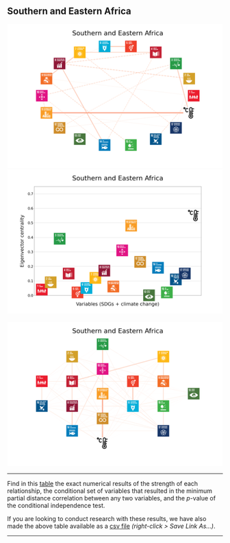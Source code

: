 ## Southern and Eastern Africa

<img src="../Southern and Eastern Africa/Southern and Eastern Africa_circular_network_logos.png">
<img src="../Southern and Eastern Africa/Southern and Eastern Africa_eigenvector_centrality.png">
<br>
<br>
<img src="../Southern and Eastern Africa/Southern and Eastern Africa_multipartite_network_logos_cluster.png">

---

Find in this <a href="TLPH_website_tables_3-3.pdf" target="_blank">table</a> the exact numerical results of the strength of each relationship, the conditional set of variables that resulted in the minimum partial distance correlation between any two variables, and the _p_-value of the conditional independence test.

If you are looking to conduct research with these results, we have also made the above table available as a <a href="https://raw.githubusercontent.com/felix-laumann/SDG-networks/gh-pages/Results/csv/conditions_Southern and Eastern Africa.csv" target="_blank" download>csv file</a> _(right-click > Save Link As...)_. 

---
